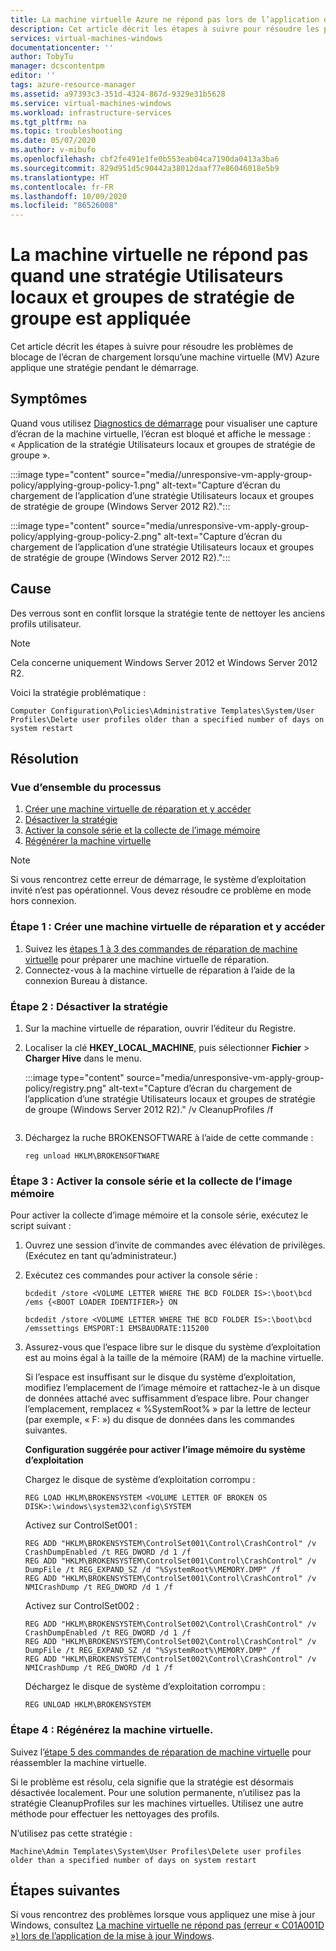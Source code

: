 ```yaml
---
title: La machine virtuelle Azure ne répond pas lors de l’application de la stratégie
description: Cet article décrit les étapes à suivre pour résoudre les problèmes de blocage de l’écran de chargement lors de l’application d’une stratégie pendant le démarrage sur une machine virtuelle Azure.
services: virtual-machines-windows
documentationcenter: ''
author: TobyTu
manager: dcscontentpm
editor: ''
tags: azure-resource-manager
ms.assetid: a97393c3-351d-4324-867d-9329e31b5628
ms.service: virtual-machines-windows
ms.workload: infrastructure-services
ms.tgt_pltfrm: na
ms.topic: troubleshooting
ms.date: 05/07/2020
ms.author: v-mibufo
ms.openlocfilehash: cbf2fe491e1fe0b553eab04ca7190da0413a3ba6
ms.sourcegitcommit: 829d951d5c90442a38012daaf77e86046018e5b9
ms.translationtype: HT
ms.contentlocale: fr-FR
ms.lasthandoff: 10/09/2020
ms.locfileid: "86526008"
---
```

# <a name="vm-is-unresponsive-when-applying-group-policy-local-users-and-groups-policy"></a>La machine virtuelle ne répond pas quand une stratégie Utilisateurs locaux et groupes de stratégie de groupe est appliquée

Cet article décrit les étapes à suivre pour résoudre les problèmes de blocage de l’écran de chargement lorsqu’une machine virtuelle (MV) Azure applique une stratégie pendant le démarrage.

## <a name="symptoms"></a>Symptômes

Quand vous utilisez [Diagnostics de démarrage](./boot-diagnostics.md) pour visualiser une capture d’écran de la machine virtuelle, l’écran est bloqué et affiche le message : « Application de la stratégie Utilisateurs locaux et groupes de stratégie de groupe ».

:::image type="content" source="media//unresponsive-vm-apply-group-policy/applying-group-policy-1.png" alt-text="Capture d’écran du chargement de l’application d’une stratégie Utilisateurs locaux et groupes de stratégie de groupe (Windows Server 2012 R2).":::

:::image type="content" source="media/unresponsive-vm-apply-group-policy/applying-group-policy-2.png" alt-text="Capture d’écran du chargement de l’application d’une stratégie Utilisateurs locaux et groupes de stratégie de groupe (Windows Server 2012 R2).":::

## <a name="cause"></a>Cause

Des verrous sont en conflit lorsque la stratégie tente de nettoyer les anciens profils utilisateur.

> [!NOTE]
> Cela concerne uniquement Windows Server 2012 et Windows Server 2012 R2.

Voici la stratégie problématique :

`Computer Configuration\Policies\Administrative Templates\System/User Profiles\Delete user profiles older than a specified number of days on system restart`

## <a name="resolution"></a>Résolution

### <a name="process-overview"></a>Vue d’ensemble du processus

1. [Créer une machine virtuelle de réparation et y accéder](#step-1-create-and-access-a-repair-vm)
1. [Désactiver la stratégie](#step-2-disable-the-policy)
1. [Activer la console série et la collecte de l’image mémoire](#step-3-enable-serial-console-and-memory-dump-collection)
1. [Régénérer la machine virtuelle](#step-4-rebuild-the-vm)

> [!NOTE]
> Si vous rencontrez cette erreur de démarrage, le système d’exploitation invité n’est pas opérationnel. Vous devez résoudre ce problème en mode hors connexion.

### <a name="step-1-create-and-access-a-repair-vm"></a>Étape 1 : Créer une machine virtuelle de réparation et y accéder

1. Suivez les [étapes 1 à 3 des commandes de réparation de machine virtuelle](./repair-windows-vm-using-azure-virtual-machine-repair-commands.md#repair-process-example) pour préparer une machine virtuelle de réparation.
2. Connectez-vous à la machine virtuelle de réparation à l’aide de la connexion Bureau à distance.

### <a name="step-2-disable-the-policy"></a>Étape 2 : Désactiver la stratégie

1. Sur la machine virtuelle de réparation, ouvrir l’éditeur du Registre.
1. Localiser la clé **HKEY_LOCAL_MACHINE**, puis sélectionner **Fichier** > **Charger Hive** dans le menu.

    :::image type="content" source="media/unresponsive-vm-apply-group-policy/registry.png" alt-text="Capture d’écran du chargement de l’application d’une stratégie Utilisateurs locaux et groupes de stratégie de groupe (Windows Server 2012 R2)." /v CleanupProfiles /f
    ```
1.  Déchargez la ruche BROKENSOFTWARE à l’aide de cette commande :

    ```
    reg unload HKLM\BROKENSOFTWARE
    ```

### <a name="step-3-enable-serial-console-and-memory-dump-collection"></a>Étape 3 : Activer la console série et la collecte de l’image mémoire

Pour activer la collecte d’image mémoire et la console série, exécutez le script suivant :

1. Ouvrez une session d’invite de commandes avec élévation de privilèges. (Exécutez en tant qu’administrateur.)
1. Exécutez ces commandes pour activer la console série :
    
    ```
    bcdedit /store <VOLUME LETTER WHERE THE BCD FOLDER IS>:\boot\bcd /ems {<BOOT LOADER IDENTIFIER>} ON
    ```

    ```
    bcdedit /store <VOLUME LETTER WHERE THE BCD FOLDER IS>:\boot\bcd /emssettings EMSPORT:1 EMSBAUDRATE:115200
    ```
1. Assurez-vous que l’espace libre sur le disque du système d’exploitation est au moins égal à la taille de la mémoire (RAM) de la machine virtuelle.

    Si l’espace est insuffisant sur le disque du système d’exploitation, modifiez l’emplacement de l’image mémoire et rattachez-le à un disque de données attaché avec suffisamment d’espace libre. Pour changer l’emplacement, remplacez « %SystemRoot% » par la lettre de lecteur (par exemple, « F: ») du disque de données dans les commandes suivantes.

    **Configuration suggérée pour activer l’image mémoire du système d’exploitation**

    Chargez le disque de système d’exploitation corrompu :

    ```
    REG LOAD HKLM\BROKENSYSTEM <VOLUME LETTER OF BROKEN OS DISK>:\windows\system32\config\SYSTEM
    ```

    Activez sur ControlSet001 :
    
    ```
    REG ADD "HKLM\BROKENSYSTEM\ControlSet001\Control\CrashControl" /v CrashDumpEnabled /t REG_DWORD /d 1 /f 
    REG ADD "HKLM\BROKENSYSTEM\ControlSet001\Control\CrashControl" /v DumpFile /t REG_EXPAND_SZ /d "%SystemRoot%\MEMORY.DMP" /f 
    REG ADD "HKLM\BROKENSYSTEM\ControlSet001\Control\CrashControl" /v NMICrashDump /t REG_DWORD /d 1 /f 
    ```

    Activez sur ControlSet002 :
    
    ```
    REG ADD "HKLM\BROKENSYSTEM\ControlSet002\Control\CrashControl" /v CrashDumpEnabled /t REG_DWORD /d 1 /f 
    REG ADD "HKLM\BROKENSYSTEM\ControlSet002\Control\CrashControl" /v DumpFile /t REG_EXPAND_SZ /d "%SystemRoot%\MEMORY.DMP" /f 
    REG ADD "HKLM\BROKENSYSTEM\ControlSet002\Control\CrashControl" /v NMICrashDump /t REG_DWORD /d 1 /f 
    ```
    
    Déchargez le disque de système d’exploitation corrompu :

    ```
    REG UNLOAD HKLM\BROKENSYSTEM
    ```

### <a name="step-4-rebuild-the-vm"></a>Étape 4 : Régénérez la machine virtuelle.

Suivez l’[étape 5 des commandes de réparation de machine virtuelle](./repair-windows-vm-using-azure-virtual-machine-repair-commands.md#repair-process-example) pour réassembler la machine virtuelle.

Si le problème est résolu, cela signifie que la stratégie est désormais désactivée localement. Pour une solution permanente, n’utilisez pas la stratégie CleanupProfiles sur les machines virtuelles. Utilisez une autre méthode pour effectuer les nettoyages des profils.

N’utilisez pas cette stratégie :

`Machine\Admin Templates\System\User Profiles\Delete user profiles older than a specified number of days on system restart`

## <a name="next-steps"></a>Étapes suivantes

Si vous rencontrez des problèmes lorsque vous appliquez une mise à jour Windows, consultez [La machine virtuelle ne répond pas (erreur « C01A001D ») lors de l’application de la mise à jour Windows](./unresponsive-vm-apply-windows-update.md).
